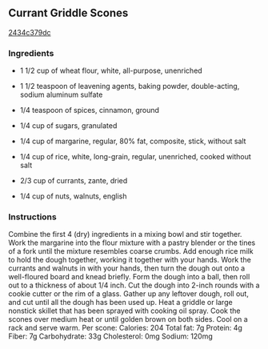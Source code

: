 ## Currant Griddle Scones

[2434c379dc](http://www.epicurious.com/recipes/food/views/currant-griddle-scones-379005)

### Ingredients

 - 1 1/2 cup of wheat flour, white, all-purpose, unenriched

 - 1 1/2 teaspoon of leavening agents, baking powder, double-acting, sodium aluminum sulfate

 - 1/4 teaspoon of spices, cinnamon, ground

 - 1/4 cup of sugars, granulated

 - 1/4 cup of margarine, regular, 80% fat, composite, stick, without salt

 - 1/4 cup of rice, white, long-grain, regular, unenriched, cooked without salt

 - 2/3 cup of currants, zante, dried

 - 1/4 cup of nuts, walnuts, english

### Instructions

Combine the first 4 (dry) ingredients in a mixing bowl and stir together. Work the margarine into the flour mixture with a pastry blender or the tines of a fork until the mixture resembles coarse crumbs. Add enough rice milk to hold the dough together, working it together with your hands. Work the currants and walnuts in with your hands, then turn the dough out onto a well-floured board and knead briefly. Form the dough into a ball, then roll out to a thickness of about 1/4 inch. Cut the dough into 2-inch rounds with a cookie cutter or the rim of a glass. Gather up any leftover dough, roll out, and cut until all the dough has been used up. Heat a griddle or large nonstick skillet that has been sprayed with cooking oil spray. Cook the scones over medium heat or until golden brown on both sides. Cool on a rack and serve warm. Per scone: Calories: 204 Total fat: 7g Protein: 4g Fiber: 7g Carbohydrate: 33g Cholesterol: 0mg Sodium: 120mg